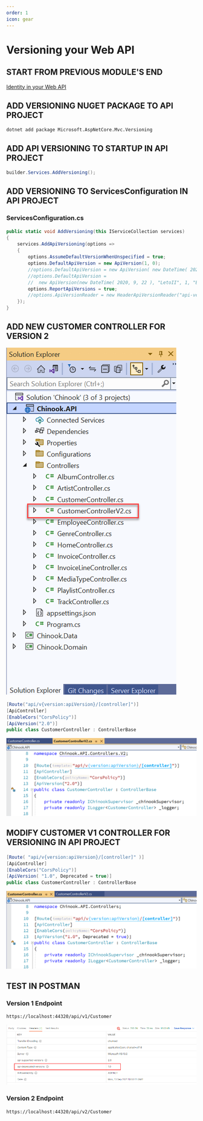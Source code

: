 ```yaml
---
order: 1
icon: gear
---
```

# Versioning your Web API

## START FROM PREVIOUS MODULE'S END
[Identity in your Web API](identity.md)

## ADD VERSIONING NUGET PACKAGE TO API PROJECT

```dos
dotnet add package Microsoft.AspNetCore.Mvc.Versioning
```

## ADD API VERSIONING TO STARTUP IN API PROJECT

```csharp
builder.Services.AddVersioning();
```

## ADD VERSIONING TO ServicesConfiguration IN API PROJECT

### ServicesConfiguration.cs

```csharp
public static void AddVersioning(this IServiceCollection services)
{
    services.AddApiVersioning(options =>
    {
        options.AssumeDefaultVersionWhenUnspecified = true;
        options.DefaultApiVersion = new ApiVersion(1, 0);
        //options.DefaultApiVersion = new ApiVersion( new DateTime( 2020, 9, 22 ) );
        //options.DefaultApiVersion =
        //  new ApiVersion(new DateTime( 2020, 9, 22 ), "LetoII", 1, "Beta");
        options.ReportApiVersions = true;
        //options.ApiVersionReader = new HeaderApiVersionReader("api-version");
    });
}
```

## ADD NEW CUSTOMER CONTROLLER FOR VERSION 2
![](versioning/2022-05-12_07-32-18.png)
```csharp
[Route("api/v{version:apiVersion}/[controller]")]
[ApiController]
[EnableCors("CorsPolicy")]
[ApiVersion("2.0")]
public class CustomerController : ControllerBase
```
![](versioning/2022-05-12_07-37-47.png)

## MODIFY CUSTOMER V1 CONTROLLER FOR VERSIONING IN API PROJECT

```csharp
[Route( "api/v{version:apiVersion}/[controller]" )]
[ApiController]
[EnableCors("CorsPolicy")]
[ApiVersion( "1.0", Deprecated = true)]
public class CustomerController : ControllerBase
```
![](versioning/2022-05-12_07-36-22.png)

## TEST IN POSTMAN

### Version 1 Endpoint
```dos
https://localhost:44320/api/v1/Customer
```

![](versioning/Snag_1122b36c.png)

### Version 2 Endpoint
```dos
https://localhost:44320/api/v2/Customer
```







